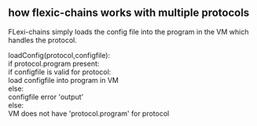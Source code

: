 <h2>how flexic-chains works with multiple protocols</h2>  

FLexi-chains simply loads the config file into the program in the VM which handles the protocol.  

loadConfig(protocol,configfile):  
  if protocol.program present:  
      if configfile is valid for protocol:  
        load configfile into program in VM  
  else:  
    configfile error 'output'  
  else:  
    VM does not have 'protocol.program' for protocol  
